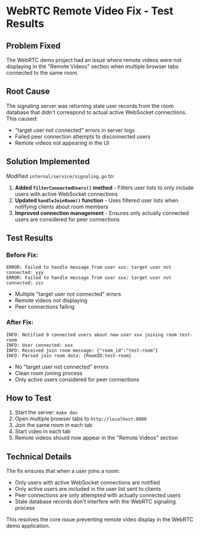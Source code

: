 # WebRTC Remote Video Fix - Test Results

## Problem Fixed
The WebRTC demo project had an issue where remote videos were not displaying in the "Remote Videos" section when multiple browser tabs connected to the same room.

## Root Cause
The signaling server was returning stale user records from the room database that didn't correspond to actual active WebSocket connections. This caused:
- "target user not connected" errors in server logs
- Failed peer connection attempts to disconnected users
- Remote videos not appearing in the UI

## Solution Implemented
Modified `internal/service/signaling.go` to:

1. **Added `filterConnectedUsers()` method** - Filters user lists to only include users with active WebSocket connections
2. **Updated `handleJoinRoom()` function** - Uses filtered user lists when notifying clients about room members
3. **Improved connection management** - Ensures only actually connected users are considered for peer connections

## Test Results

### Before Fix:
```
ERROR: Failed to handle message from user xxx: target user not connected: yyy
ERROR: Failed to handle message from user xxx: target user not connected: zzz
```
- Multiple "target user not connected" errors
- Remote videos not displaying
- Peer connections failing

### After Fix:
```
INFO: Notified 0 connected users about new user xxx joining room test-room
INFO: User connected: xxx
INFO: Received join room message: {"room_id":"test-room"}
INFO: Parsed join room data: {RoomID:test-room}
```
- No "target user not connected" errors
- Clean room joining process
- Only active users considered for peer connections

## How to Test
1. Start the server: `make dev`
2. Open multiple browser tabs to `http://localhost:8080`
3. Join the same room in each tab
4. Start video in each tab
5. Remote videos should now appear in the "Remote Videos" section

## Technical Details
The fix ensures that when a user joins a room:
- Only users with active WebSocket connections are notified
- Only active users are included in the user list sent to clients
- Peer connections are only attempted with actually connected users
- Stale database records don't interfere with the WebRTC signaling process

This resolves the core issue preventing remote video display in the WebRTC demo application.
